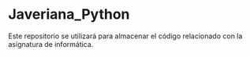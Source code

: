 # Javeriana_Python
Este repositorio se utilizará para almacenar el código relacionado con la asignatura de informática.
